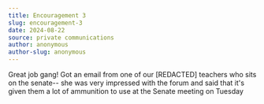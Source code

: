 ```yaml
---
title: Encouragement 3
slug: encouragement-3
date: 2024-08-22
source: private communications
author: anonymous
author-slug: anonymous
---
```


Great job gang!
Got an email from one of our [REDACTED] teachers who sits on the senate-- she was very impressed with the forum and said that it's given them a lot of ammunition to use at the Senate meeting on Tuesday